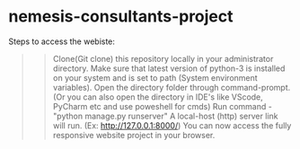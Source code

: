 # nemesis-consultants-project

Steps to access  the webiste:
>> Clone(Git clone) this repository locally in your administrator directory.
>> Make sure that latest version of python-3 is installed on your system and is set to path (System environment variables).
>> Open the directory folder through command-prompt. (Or you can also open the directory in IDE's like VScode, PyCharm etc and use poweshell for cmds)
>> Run command - "python manage.py runserver"
>> A local-host (http) server link will run. (Ex: http://127.0.0.1:8000/)
>> You can now access the fully responsive website project in your browser.
